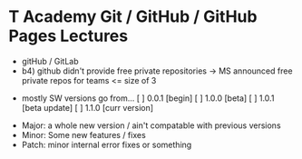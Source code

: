 # T Academy Git / GitHub / GitHub Pages Lectures
- gitHub / GitLab
- b4) github didn't provide free private repositories -> MS announced free private repos for teams <= size of 3
+ mostly SW versions go from...
[ ] 0.0.1 [begin]
[ ] 1.0.0 [beta]
[ ] 1.0.1 [beta update]
[ ] 1.1.0 [curr version]
- Major: a whole new version / ain't compatable with previous versions
- Minor: Some new features / fixes
- Patch: minor internal error fixes or something
